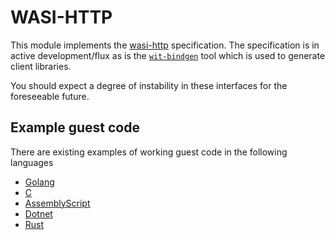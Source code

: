 # WASI-HTTP
This module implements the [wasi-http](https://github.com/WebAssembly/wasi-http) specification.
The specification is in active development/flux as is the [`wit-bindgen`](https://github.com/bytecodealliance/wit-bindgen) tool which is used to generate client libraries.

You should expect a degree of instability in these interfaces for the foreseeable future.

## Example guest code
There are existing examples of working guest code in the following languages
* [Golang](https://github.com/dev-wasm/dev-wasm-go/tree/main/http)
* [C](https://github.com/dev-wasm/dev-wasm-c/tree/main/http)
* [AssemblyScript](https://github.com/dev-wasm/dev-wasm-ts/tree/main/http)
* [Dotnet](https://github.com/dev-wasm/dev-wasm-dotnet/tree/main/http)
* [Rust](https://github.com/bytecodealliance/wasmtime/blob/main/crates/test-programs/wasi-http-tests/src/bin/outbound_request.rs)
